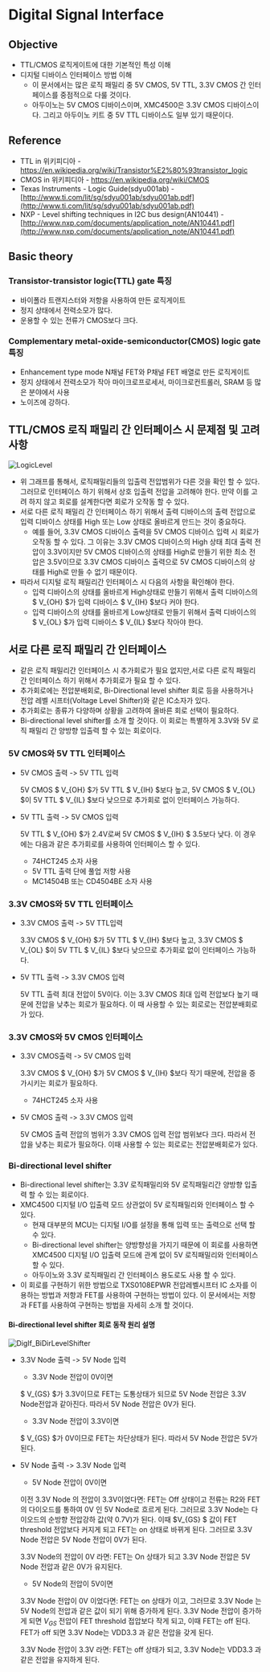 # Digital Signal Interface

## Objective

* TTL/CMOS 로직게이트에 대한 기본적인 특성 이해
* 디지털 디바이스 인터페이스 방법 이해
  * 이 문서에서는 많은 로직 패밀리 중 5V CMOS, 5V TTL, 3.3V CMOS 간 인터페이스를 중점적으로 다룰 것이다.
  * 아두이노는 5V CMOS 디바이스이며, XMC4500은 3.3V CMOS 디바이스이다. 그리고 아두이노 키트 중 5V TTL 디바이스도 일부 있기 때문이다.

## Reference

* TTL in 위키피디아 - https://en.wikipedia.org/wiki/Transistor%E2%80%93transistor_logic
* CMOS in 위키피디아 - https://en.wikipedia.org/wiki/CMOS
* Texas Instruments - Logic Guide(sdyu001ab) - [http://www.ti.com/lit/sg/sdyu001ab/sdyu001ab.pdf](http://www.ti.com/lit/sg/sdyu001ab/sdyu001ab.pdf)
* NXP - Level shifting techniques in I2C bus design(AN10441) - [http://www.nxp.com/documents/application_note/AN10441.pdf](http://www.nxp.com/documents/application_note/AN10441.pdf)

## Basic theory

### Transistor-transistor logic(TTL) gate 특징

* 바이폴라 트랜지스터와 저항을 사용하여 만든 로직게이트
* 정지 상태에서 전력소모가 많다.
* 운용할 수 있는 전류가 CMOS보다 크다.

### Complementary metal-oxide-semiconductor(CMOS) logic gate 특징

* Enhancement type mode N채널  FET와 P채널 FET 배열로 만든 로직게이트
* 정지 상태에서 전력소모가 작아 마이크로프로세서, 마이크로컨트롤러, SRAM 등 많은 분야에서 사용
* 노이즈에 강하다.

## TTL/CMOS 로직 패밀리 간 인터페이스 시 문제점 및 고려사항

![LogicLevel](./images/DigIf_LogicLevel.png)

* 위 그래프를 통해서, 로직패밀리들의 입출력 전압범위가 다른 것을 확인 할 수 있다. 그러므로 인터페이스 하기 위해서 상호 입출력 전압을 고려해야 한다. 만약 이를 고려 하지 않고 회로를 설계한다면 회로가 오작동 할 수 있다.
* 서로 다른 로직 패밀리 간 인터페이스 하기 위해서 출력 디바이스의 출력 전압으로 입력 디바이스 상태를 High 또는 Low 상태로 올바르게 만드는 것이 중요하다. 
  * 예를 들어, 3.3V  CMOS 디바이스 출력을 5V CMOS 디바이스 입력 시 회로가 오작동 할 수 있다. 그 이유는 3.3V CMOS 디바이스의 High 상태 최대 출력 전압이 3.3V이지만 5V CMOS 디바이스의 상태를 High로 만들기 위한 최소 전압은 3.5V이므로 3.3V CMOS 디바이스 출력으로 5V CMOS 디바이스의 상태를 High로 만들 수 없기 때문이다.
* 따라서 디지털 로직 패밀리간 인터페이스 시 다음의 사항을 확인해야 한다.
  - 입력 디바이스의 상태를 올바르게 High상태로 만들기 위해서 출력 디바이스의 $ V_{OH} $가 입력 디바이스 $ V_{IH} $보다 커야 한다.
  - 입력 디바이스의 상태를 올바르게 Low상태로 만들기 위해서 출력 디바이스의 $ V_{OL} $가 입력 디바이스 $ V_{IL} $보다 작아야 한다.

## 서로 다른 로직 패밀리 간 인터페이스

- 같은 로직 패밀리간 인터페이스 시 추가회로가 필요 없지만,서로 다른 로직 패밀리 간 인터페이스 하기 위해서 추가회로가 필요 할 수 있다.
- 추가회로에는 전압분배회로, Bi-Directional level shifter 회로 등을 사용하거나 전압 레벨 시프터(Voltage Level Shifter)와 같은 IC소자가 있다.
- 추가회로는 종류가 다양하며 상황을 고려하여 올바른 회로 선택이 필요하다.
- Bi-directional level shifter를 소개 할 것이다. 이 회로는 특별하게 3.3V와 5V 로직 패밀리 간 양방향 입출력 할 수 있는 회로이다.

### 5V CMOS와 5V TTL 인터페이스

* 5V CMOS 출력 -> 5V TTL 입력

  5V CMOS $ V_{OH} $가 5V TTL $ V_{IH} $보다 높고, 5V CMOS $ V_{OL} $이 5V TTL $ V_{IL} $보다 낮으므로 추가회로 없이 인터페이스 가능하다.

* 5V TTL 출력 -> 5V CMOS 입력

  5V TTL $ V_{OH} $가 2.4V로써 5V CMOS $ V_{IH} $ 3.5보다 낮다. 이 경우에는 다음과 같은 추가회로를 사용하여 인터페이스 할 수 있다.

  * 74HCT245 소자 사용
  * 5V TTL 출력 단에 풀업 저항 사용
  * MC14504B 또는 CD4504BE 소자 사용

### 3.3V CMOS와 5V TTL 인터페이스

* 3.3V CMOS 출력 -> 5V TTL입력

  3.3V CMOS $ V_{OH} $가 5V TTL $ V_{IH} $보다 높고, 3.3V CMOS $ V_{OL} $이 5V TTL $ V_{IL} $보다 낮으므로 추가회로 없이 인터페이스 가능하다.

* 5V TTL 출력 -> 3.3V CMOS 입력

  5V TTL 출력 최대 전압이 5V이다. 이는 3.3V CMOS 최대 입력 전압보다 높기 때문에 전압을 낮추는 회로가 필요하다. 이 때 사용할 수 있는 회로로는 전압분배회로가 있다.

### 3.3V CMOS와 5V CMOS 인터페이스

* 3.3V CMOS출력 -> 5V CMOS 입력

  3.3V CMOS $ V_{OH} $가 5V CMOS $ V_{IH} $보다 작기 때문에, 전압을 증가시키는 회로가 필요하다.

  * 74HCT245 소자 사용

* 5V CMOS 출력 -> 3.3V CMOS 입력

  5V CMOS 출력 전압의 범위가 3.3V CMOS 입력 전압 범위보다 크다. 따라서 전압을 낮추는 회로가 필요하다. 이때 사용할 수 있는 회로로는 전압분배회로가 있다.

### Bi-directional level shifter

- Bi-directional level shifter는 3.3V 로직패밀리와 5V 로직패밀리간 양방향 입출력 할 수 있는 회로이다.
- XMC4500 디지털 I/O 입출력 모드 상관없이 5V 로직패밀리와 인터페이스 할 수 있다.
    - 현재 대부분의 MCU는 디지털 I/O를 설정을 통해 입력 또는 출력으로 선택 할 수 있다.
    - Bi-directional level shifter는 양방향성을 가지기 때문에 이 회로를 사용하면 XMC4500 디지털 I/O 입출력 모드에 관계 없이 5V 로직패밀리와 인터페이스 할 수 있다.
    - 아두이노와 3.3V 로직패밀리 간 인터페이스 용도로도 사용 할 수 있다.
- 이 회로를 구현하기 위한 방법으로 TXS0108EPWR 전압레벨시프터 IC 소자를 이용하는 방법과 저항과 FET를 사용하여 구현하는 방법이 있다. 이 문서에서는 저항과 FET를 사용하여 구현하는 방법을 자세히 소개 할 것이다.

#### Bi-directional level shifter 회로 동작 원리 설명



![DigIf_BiDirLevelShifter](./images/DigIf_BiDirLevelShifter.png)

* 3.3V Node 출력 -> 5V Node 입력

    * 3.3V Node 전압이 0V이면

    $ V_{GS} $가 3.3V이므로 FET는 도통상태가 되므로 5V Node 전압은 3.3V Node전압과 같아진다. 따라서 5V Node 전압은 0V가 된다.

    * 3.3V Node 전압이 3.3V이면

    $ V_{GS} $가 0V이므로 FET는 차단상태가 된다. 따라서 5V Node 전압은 5V가 된다.

* 5V Node 출력 -> 3.3V Node 입력

    * 5V Node 전압이 0V이면

    이전 3.3V Node 의 전압이 3.3V이었다면:  FET는 Off 상태이고 전류는 R2와 FET의 다이오드를 통하여 0V 인 5V Node로 흐르게 된다.  그러므로 3.3V Node는 다이오드의 순방향 전압강하 값(약 0.7V)가 된다.  이때 $V_{GS} $ 값이 FET threshold 전압보다 커지게 되고 FET는 on 상태로 바뀌게 된다.  그러므로 3.3V Node 전압은 5V Node 전압이 0V가 된다.

    3.3V Node의 전압이 0V 라면: FET는 On 상태가 되고 3.3V Node 전압은 5V Node 전압과 같은 0V가 유지된다.

    * 5V Node의 전압이 5V이면

    3.3V Node 전압이 0V 이었다면: FET는 on 상태가 이고, 그러므로 3.3V Node 는 5V Node의 전압과 같은 값이 되기 위해 증가하게 된다.  3.3V Node 전압이 증가하게 되면 $V_{GS}$ 전압이 FET threshold 접압보다 작게 되고, 이때 FET는 off 된다.  FET가 off 되면 3.3V Node는 VDD3.3 과 같은 전압을 갖게 된다.

    3.3V Node 전압이 3.3V 라면: FET는 off 상태가 되고, 3.3V Node는 VDD3.3 과 같은 전압을 유지하게 된다.


